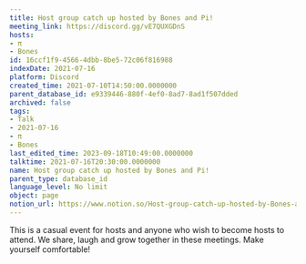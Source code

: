 ```yaml
---
title: Host group catch up hosted by Bones and Pi!
meeting_link: https://discord.gg/vE7QUXGDnS
hosts:
- π
- Bones
id: 16ccf1f9-4566-4dbb-8be5-72c06f816988
indexDate: 2021-07-16
platform: Discord
created_time: 2021-07-10T14:50:00.0000000
parent_database_id: e9339446-880f-4ef0-8ad7-8ad1f507dded
archived: false
tags:
- Talk
- 2021-07-16
- π
- Bones
last_edited_time: 2023-09-18T10:49:00.0000000
talktime: 2021-07-16T20:30:00.0000000
name: Host group catch up hosted by Bones and Pi!
parent_type: database_id
language_level: No limit
object: page
notion_url: https://www.notion.so/Host-group-catch-up-hosted-by-Bones-and-Pi-16ccf1f945664dbb8be572c06f816988
---
```


This is a casual event for hosts and anyone who wish to become hosts to attend.  We share, laugh and grow together in these meetings.  Make yourself comfortable!






